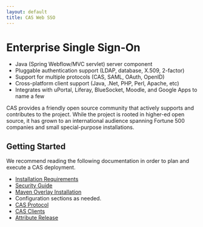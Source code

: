 ```yaml
---
layout: default
title: CAS Web SSO
---
```

# Enterprise Single Sign-On

* Java (Spring Webflow/MVC servlet) server component
* Pluggable authentication support (LDAP, database, X.509, 2-factor)
* Support for multiple protocols (CAS, SAML, OAuth, OpenID)
* Cross-platform client support (Java, .Net, PHP, Perl, Apache, etc)
* Integrates with uPortal, Liferay, BlueSocket, Moodle, and Google Apps to name a few

CAS provides a friendly open source community that actively supports and contributes to the project.
While the project is rooted in higher-ed open source, it has grown to an international audience spanning
Fortune 500 companies and small special-purpose installations.

## Getting Started
We recommend reading the following documentation in order to plan and execute a CAS deployment.

* [Installation Requirements](planning/Installation-Requirements.html)
* [Security Guide](planning/Security-Guide.html)
* [Maven Overlay Installation](installation/Maven-Overlay-Installation.html)
* Configuration sections as needed.
* [CAS Protocol](protocol/CAS-Protocol.html)
* [CAS Clients](protocol/CAS-Clients.html)
* [Attribute Release](integration/Attribute-Release.html)
